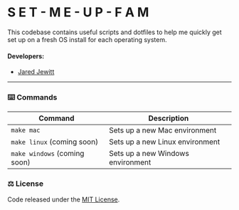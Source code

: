 # S E T - M E - U P - F A M

This codebase contains useful scripts and dotfiles to help me quickly get set up on a fresh OS install for each
operating system.

#### Developers:

- [Jared Jewitt](https://jared-jewitt.github.io/)

---

### ⌨️ Commands

| Command                      | Description                        |
| ---------------------------- | ---------------------------------- |
| `make mac`                   | Sets up a new Mac environment      |
| `make linux` (coming soon)   | Sets up a new Linux environment    |
| `make windows` (coming soon) | Sets up a new Windows environment  |


### ⚖️ License

Code released under the [MIT License](LICENSE).
